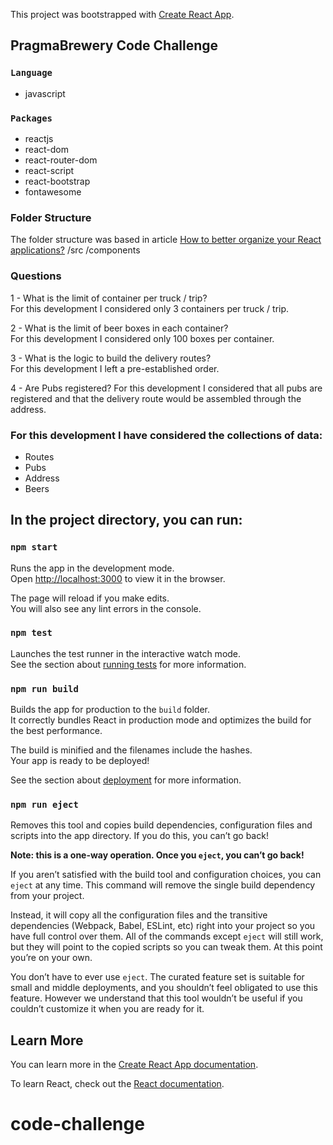 This project was bootstrapped with [Create React App](https://github.com/facebook/create-react-app).

## PragmaBrewery Code Challenge

### `Language`
- javascript

### `Packages`
- reactjs
- react-dom
- react-router-dom
- react-script
- react-bootstrap
- fontawesome

### Folder Structure
The folder structure was based in article [How to better organize your React applications?](https://medium.com/@alexmngn/how-to-better-organize-your-react-applications-2fd3ea1920f1)
/src
  /components

### Questions
1 - What is the limit of container per truck / trip?<br>
For this development I considered only 3 containers per truck / trip.

2 - What is the limit of beer boxes in each container?<br>
For this development I considered only 100 boxes per container.

3 - What is the logic to build the delivery routes?<br>
For this development I left a pre-established order.

4 - Are Pubs registered?
For this development I considered that all pubs are registered and that the delivery route would be assembled through the address.

### For this development I have considered the collections of data:
- Routes
- Pubs
- Address
- Beers

## In the project directory, you can run:

### `npm start`

Runs the app in the development mode.<br>
Open [http://localhost:3000](http://localhost:3000) to view it in the browser.

The page will reload if you make edits.<br>
You will also see any lint errors in the console.

### `npm test`

Launches the test runner in the interactive watch mode.<br>
See the section about [running tests](https://facebook.github.io/create-react-app/docs/running-tests) for more information.

### `npm run build`

Builds the app for production to the `build` folder.<br>
It correctly bundles React in production mode and optimizes the build for the best performance.

The build is minified and the filenames include the hashes.<br>
Your app is ready to be deployed!

See the section about [deployment](https://facebook.github.io/create-react-app/docs/deployment) for more information.

### `npm run eject`
Removes this tool and copies build dependencies, configuration files and scripts into the app directory. If you do this, you can’t go back!

**Note: this is a one-way operation. Once you `eject`, you can’t go back!**

If you aren’t satisfied with the build tool and configuration choices, you can `eject` at any time. This command will remove the single build dependency from your project.

Instead, it will copy all the configuration files and the transitive dependencies (Webpack, Babel, ESLint, etc) right into your project so you have full control over them. All of the commands except `eject` will still work, but they will point to the copied scripts so you can tweak them. At this point you’re on your own.

You don’t have to ever use `eject`. The curated feature set is suitable for small and middle deployments, and you shouldn’t feel obligated to use this feature. However we understand that this tool wouldn’t be useful if you couldn’t customize it when you are ready for it.

## Learn More

You can learn more in the [Create React App documentation](https://facebook.github.io/create-react-app/docs/getting-started).

To learn React, check out the [React documentation](https://reactjs.org/).
# code-challenge
